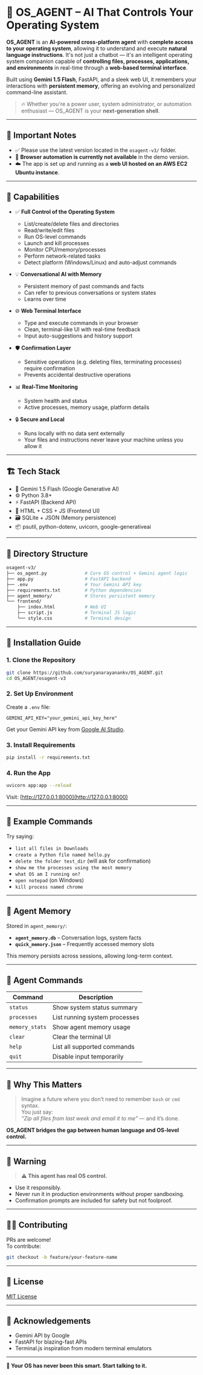 # 🧠 OS_AGENT – AI That Controls Your Operating System

**OS_AGENT** is an **AI-powered cross-platform agent** with **complete access to your operating system**, allowing it to understand and execute **natural language instructions**. It's not just a chatbot — it's an intelligent operating system companion capable of **controlling files, processes, applications, and environments** in real-time through a **web-based terminal interface**.

Built using **Gemini 1.5 Flash**, FastAPI, and a sleek web UI, it remembers your interactions with **persistent memory**, offering an evolving and personalized command-line assistant.

> 🔥 Whether you're a power user, system administrator, or automation enthusiast — OS_AGENT is your **next-generation shell**.

---

## 🚨 Important Notes

- ✅ Please use the latest version located in the `osagent-v3/` folder.
- 🚫 **Browser automation is currently not available** in the demo version.
- ☁️ The app is set up and running as a **web UI hosted on an AWS EC2 Ubuntu instance**.

---

## 🚀 Capabilities

- ✅ **Full Control of the Operating System**
  - List/create/delete files and directories
  - Read/write/edit files
  - Run OS-level commands
  - Launch and kill processes
  - Monitor CPU/memory/processes
  - Perform network-related tasks
  - Detect platform (Windows/Linux) and auto-adjust commands

- 💡 **Conversational AI with Memory**
  - Persistent memory of past commands and facts
  - Can refer to previous conversations or system states
  - Learns over time

- 🌐 **Web Terminal Interface**
  - Type and execute commands in your browser
  - Clean, terminal-like UI with real-time feedback
  - Input auto-suggestions and history support

- 🛡️ **Confirmation Layer**
  - Sensitive operations (e.g. deleting files, terminating processes) require confirmation
  - Prevents accidental destructive operations

- 📊 **Real-Time Monitoring**
  - System health and status
  - Active processes, memory usage, platform details

- 🔒 **Secure and Local**
  - Runs locally with no data sent externally
  - Your files and instructions never leave your machine unless you allow it

---

## 🏗️ Tech Stack

- 🧠 Gemini 1.5 Flash (Google Generative AI)
- ⚙️ Python 3.8+
- ⚡ FastAPI (Backend API)
- 🎨 HTML + CSS + JS (Frontend UI)
- 🗃️ SQLite + JSON (Memory persistence)
- 📦 psutil, python-dotenv, uvicorn, google-generativeai

---

## 📁 Directory Structure

```bash
osagent-v3/
├── os_agent.py              # Core OS control + Gemini agent logic
├── app.py                   # FastAPI backend
├── .env                     # Your Gemini API key
├── requirements.txt         # Python dependencies
├── agent_memory/            # Stores persistent memory
└── frontend/
    ├── index.html           # Web UI
    ├── script.js            # Terminal JS logic
    └── style.css            # Terminal design
```

---

## 🔧 Installation Guide

### 1. Clone the Repository

```bash
git clone https://github.com/suryanarayanankv/OS_AGENT.git
cd OS_AGENT/osagent-v3
```

### 2. Set Up Environment

Create a `.env` file:

```env
GEMINI_API_KEY="your_gemini_api_key_here"
```

Get your Gemini API key from [Google AI Studio](https://makersuite.google.com/app/apikey).

### 3. Install Requirements

```bash
pip install -r requirements.txt
```

### 4. Run the App

```bash
uvicorn app:app --reload
```

Visit: [http://127.0.0.1:8000](http://127.0.0.1:8000)

---

## 💬 Example Commands

Try saying:

- `list all files in Downloads`
- `create a Python file named hello.py`
- `delete the folder test_dir` (will ask for confirmation)
- `show me the processes using the most memory`
- `what OS am I running on?`
- `open notepad` (on Windows)
- `kill process named chrome`

---

## 🧠 Agent Memory

Stored in `agent_memory/`:

- **`agent_memory.db`** – Conversation logs, system facts
- **`quick_memory.json`** – Frequently accessed memory slots

This memory persists across sessions, allowing long-term context.

---

## 🧩 Agent Commands

| Command        | Description                          |
|----------------|--------------------------------------|
| `status`       | Show system status summary           |
| `processes`    | List running system processes        |
| `memory_stats` | Show agent memory usage              |
| `clear`        | Clear the terminal UI                |
| `help`         | List all supported commands          |
| `quit`         | Disable input temporarily            |

---

## 🧠 Why This Matters

> Imagine a future where you don’t need to remember `bash` or `cmd` syntax.  
> You just say:  
> _“Zip all files from last week and email it to me”_ — and it’s done.

**OS_AGENT bridges the gap between human language and OS-level control.**

---

## 🔐 Warning

> **⚠️ This agent has real OS control.**
- Use it responsibly.
- Never run it in production environments without proper sandboxing.
- Confirmation prompts are included for safety but not foolproof.

---

## 🧑‍💻 Contributing

PRs are welcome!  
To contribute:

```bash
git checkout -b feature/your-feature-name
```

---

## 📜 License

[MIT License](LICENSE)

---

## 📎 Acknowledgements

- Gemini API by Google
- FastAPI for blazing-fast APIs
- Terminal.js inspiration from modern terminal emulators

---

**🚀 Your OS has never been this smart. Start talking to it.**
